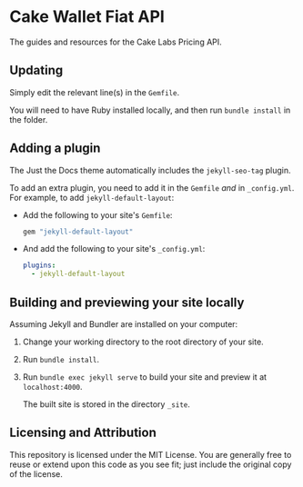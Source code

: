 
# Cake Wallet Fiat API

The guides and resources for the Cake Labs Pricing API.

## Updating

Simply edit the relevant line(s) in the `Gemfile`.

You will need to have Ruby installed locally, and then run `bundle install` in the folder.

## Adding a plugin

The Just the Docs theme automatically includes the `jekyll-seo-tag` plugin.

To add an extra plugin, you need to add it in the `Gemfile` *and* in `_config.yml`. For example, to add `jekyll-default-layout`:

- Add the following to your site's `Gemfile`:

  ```ruby
  gem "jekyll-default-layout"
  ```

- And add the following to your site's `_config.yml`:

  ```yaml
  plugins:
    - jekyll-default-layout
  ```

## Building and previewing your site locally

Assuming Jekyll and Bundler are installed on your computer:

1.  Change your working directory to the root directory of your site.

2.  Run `bundle install`.

3.  Run `bundle exec jekyll serve` to build your site and preview it at `localhost:4000`.

    The built site is stored in the directory `_site`.

## Licensing and Attribution

This repository is licensed under the MIT License. You are generally free to reuse or extend upon this code as you see fit; just include the original copy of the license.
